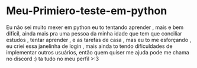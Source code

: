 # Meu-Primiero-teste-em-python
Eu não sei muito mexer em python eu to tentando aprender , mais e bem difícil, ainda mais pra uma pessoa da minha idade que tem que conciliar estudos , tentar aprender , e as tarefas de casa , mas eu to me esforçando , eu criei essa janelinha de login , mais ainda to tendo dificuldades de implementar outros usuários,  então quem quiser me ajuda pode me chama no discord :) ta tudo no meu perfil >:3
